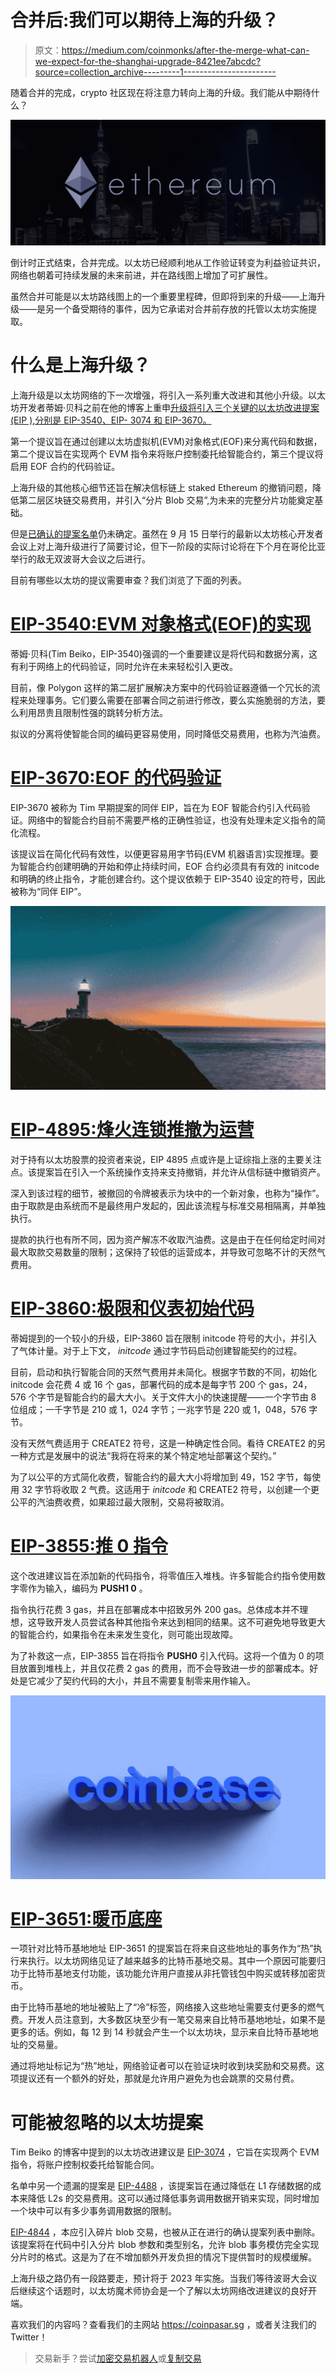 # 合并后:我们可以期待上海的升级？

> 原文：<https://medium.com/coinmonks/after-the-merge-what-can-we-expect-for-the-shanghai-upgrade-8421ee7abcdc?source=collection_archive---------1----------------------->

随着合并的完成，crypto 社区现在将注意力转向上海的升级。我们能从中期待什么？

![](img/9e807e1953bdf413c6274f93a2569a97.png)

倒计时正式结束，合并完成。以太坊已经顺利地从工作验证转变为利益验证共识，网络也朝着可持续发展的未来前进，并在路线图上增加了可扩展性。

虽然合并可能是以太坊路线图上的一个重要里程碑，但即将到来的升级——上海升级——是另一个备受期待的事件，因为它承诺对合并前存放的托管以太坊实施提取。

# 什么是上海升级？

上海升级是以太坊网络的下一次增强，将引入一系列重大改进和其他小升级。以太坊开发者蒂姆·贝科之前在他的博客上重申[升级将引入三个关键的以太坊改进提案(EIP ),分别是 EIP-3540、EIP- 3074 和 EIP-3670。](https://tim.mirror.xyz/M_3JZXBkvXnr3W1222WIDo1ipMuFymszjH-FP40CO5c)

第一个提议旨在通过创建以太坊虚拟机(EVM)对象格式(EOF)来分离代码和数据，第二个提议旨在实现两个 EVM 指令来将账户控制委托给智能合约，第三个提议将启用 EOF 合约的代码验证。

上海升级的其他核心细节还旨在解决信标链上 staked Ethereum 的撤销问题，降低第二层区块链交易费用，并引入“分片 Blob 交易”,为未来的完整分片功能奠定基础。

但是[已确认的提案名单](https://github.com/ethereum/execution-specs/blob/master/network-upgrades/mainnet-upgrades/shanghai.md#eips-considered-for-inclusion)仍未确定。虽然在 9 月 15 日举行的最新以太坊核心开发者会议上对上海升级进行了简要讨论，但下一阶段的实际讨论将在下个月在哥伦比亚举行的敌无双波哥大会议之后进行。

目前有哪些以太坊的提议需要审查？我们浏览了下面的列表。

# [EIP-3540:EVM 对象格式(EOF)的实现](https://eips.ethereum.org/EIPS/eip-3540)

蒂姆·贝科(Tim Beiko，EIP-3540)强调的一个重要建议是将代码和数据分离，这有利于网络上的代码验证，同时允许在未来轻松引入更改。

目前，像 Polygon 这样的第二层扩展解决方案中的代码验证器遵循一个冗长的流程来处理事务。它们要么需要在部署合同之前进行修改，要么实施脆弱的方法，要么利用昂贵且限制性强的跳转分析方法。

拟议的分离将使智能合同的编码更容易使用，同时降低交易费用，也称为汽油费。

# [EIP-3670:EOF 的代码验证](https://eips.ethereum.org/EIPS/eip-3670)

EIP-3670 被称为 Tim 早期提案的同伴 EIP，旨在为 EOF 智能合约引入代码验证。网络中的智能合约目前不需要严格的正确性验证，也没有处理未定义指令的简化流程。

该提议旨在简化代码有效性，以便更容易用字节码(EVM 机器语言)实现推理。要为智能合约创建明确的开始和停止持续时间，EOF 合约必须具有有效的 initcode 和明确的终止指令，才能创建合约。这个提议依赖于 EIP-3540 设定的符号，因此被称为“同伴 EIP”。

![](img/3ebdee97c086e02482b6534ae1f469c7.png)

# [EIP-4895:烽火连锁推撤为运营](https://eips.ethereum.org/EIPS/eip-4895)

对于持有以太坊股票的投资者来说，EIP 4895 点或许是上证综指上涨的主要关注点。该提案旨在引入一个系统操作支持来支持撤销，并允许从信标链中撤销资产。

深入到该过程的细节，被撤回的令牌被表示为块中的一个新对象，也称为“操作”。由于取款是由系统而不是最终用户发起的，因此该流程与标准交易相隔离，并单独执行。

提款的执行也有所不同，因为资产解冻不收取汽油费。这是由于在任何给定时间对最大取款交易数量的限制；这保持了较低的运营成本，并导致可忽略不计的天然气费用。

# [EIP-3860:极限和仪表初始代码](https://eips.ethereum.org/EIPS/eip-3860)

蒂姆提到的一个较小的升级，EIP-3860 旨在限制 initcode 符号的大小，并引入了气体计量。对于上下文， *initcode* 通过字节码启动创建智能契约的过程。

目前，启动和执行智能合同的天然气费用并未简化。根据字节数的不同，初始化 initcode 会花费 4 或 16 个 gas，部署代码的成本是每字节 200 个 gas，24，576 个字节是智能合约的最大大小。关于文件大小的快速提醒——一个字节由 8 位组成；一千字节是 210 或 1，024 字节；一兆字节是 220 或 1，048，576 字节。

没有天然气费适用于 CREATE2 符号，这是一种确定性合同。看待 CREATE2 的另一种方式是发展中的说法“我将在将来的某个特定地址部署这个契约。”

为了以公平的方式简化收费，智能合约的最大大小将增加到 49，152 字节，每使用 32 字节将收取 2 气费。这适用于 *initcode* 和 CREATE2 符号，以创建一个更公平的汽油费收费，如果超过最大限制，交易将被取消。

# [EIP-3855:推 0 指令](https://eips.ethereum.org/EIPS/eip-3855#abstract)

这个改进建议旨在添加新的代码指令，将零值压入堆栈。许多智能合约指令使用数字零作为输入，编码为 **PUSH1 0** 。

指令执行花费 3 gas，并且在部署成本中招致另外 200 gas。总体成本并不理想，这导致开发人员尝试各种其他指令来达到相同的结果。这不可避免地导致更大的智能合约，如果指令在未来发生变化，则可能出现故障。

为了补救这一点，EIP-3855 旨在将指令 **PUSH0** 引入代码。这将一个值为 0 的项目放置到堆栈上，并且仅花费 2 gas 的费用，而不会导致进一步的部署成本。好处是它减少了契约代码的大小，并且不需要复制零来用作输入。

![](img/40b4f35897189d1ccfc9fdebeb0c48c3.png)

# [EIP-3651:暖币底座](https://eips.ethereum.org/EIPS/eip-3651)

一项针对比特币基地地址 EIP-3651 的提案旨在将来自这些地址的事务作为“热”执行来执行。以太坊网络见证了越来越多的比特币基地交易。其中一个原因可能要归功于比特币基地支付功能，该功能允许用户直接从非托管钱包中购买或转移加密货币。

由于比特币基地的地址被贴上了“冷”标签，网络接入这些地址需要支付更多的燃气费。开发人员注意到，大多数区块至少有一笔交易来自比特币基地地址，如果不是更多的话。例如，每 12 到 14 秒就会产生一个以太坊块，显示来自比特币基地地址的交易量。

通过将地址标记为“热”地址，网络验证者可以在验证块时收到块奖励和交易费。这项提议还有一个额外的好处，那就是允许用户避免为也会跳票的交易付费。

# 可能被忽略的以太坊提案

Tim Beiko 的博客中提到的以太坊改进建议是 [EIP-3074](https://eips.ethereum.org/EIPS/eip-3074) ，它旨在实现两个 EVM 指令，将账户控制权委托给智能合同。

名单中另一个遗漏的提案是 [EIP-4488](https://eips.ethereum.org/EIPS/eip-4488) ，该提案旨在通过降低在 L1 存储数据的成本来降低 L2s 的交易费用。这可以通过降低事务调用数据开销来实现，同时增加一个块中可以有多少事务调用数据的限制。

[EIP-4844](https://eips.ethereum.org/EIPS/eip-4844) ，本应引入碎片 blob 交易，也被从正在进行的确认提案列表中删除。该提案将在代码中引入分片 blob 参数和类型别名，允许 blob 事务模仿完全实现分片时的格式。这是为了在不增加额外开发负担的情况下提供暂时的规模缓解。

上海升级之路仍有一段路要走，预计将于 2023 年实施。当我们等待波哥大会议后继续这个话题时，以太坊魔术师协会是一个了解以太坊网络改进建议的良好开端。

喜欢我们的内容吗？查看我们的主网站 https://coinpasar.sg ，或者关注我们的 Twitter！

> 交易新手？尝试[加密交易机器人](/coinmonks/crypto-trading-bot-c2ffce8acb2a)或[复制交易](/coinmonks/top-10-crypto-copy-trading-platforms-for-beginners-d0c37c7d698c)